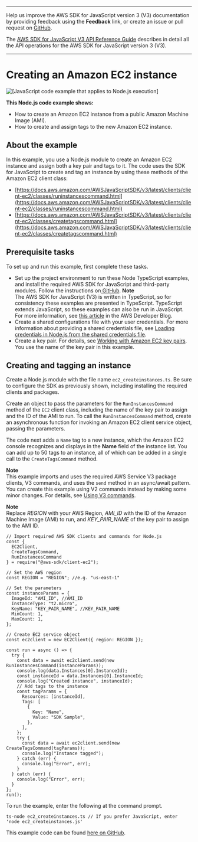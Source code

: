 --------

Help us improve the AWS SDK for JavaScript version 3 \(V3\) documentation by providing feedback using the **Feedback** link, or create an issue or pull request on [GitHub](https://github.com/awsdocs/aws-sdk-for-javascript-v3)\.

 The [AWS SDK for JavaScript V3 API Reference Guide](https://docs.aws.amazon.com/AWSJavaScriptSDK/v3/latest/index.html) describes in detail all the API operations for the AWS SDK for JavaScript version 3 \(V3\)\.

--------

# Creating an Amazon EC2 instance<a name="ec2-example-creating-an-instance"></a>

![\[JavaScript code example that applies to Node.js execution\]](http://docs.aws.amazon.com/sdk-for-javascript/v3/developer-guide/images/nodeicon.png)

**This Node\.js code example shows:**
+ How to create an Amazon EC2 instance from a public Amazon Machine Image \(AMI\)\.
+ How to create and assign tags to the new Amazon EC2 instance\.

## About the example<a name="ec2-example-creating-an-instance-scenario"></a>

In this example, you use a Node\.js module to create an Amazon EC2 instance and assign both a key pair and tags to it\. The code uses the SDK for JavaScript to create and tag an instance by using these methods of the Amazon EC2 client class:
+ [https://docs.aws.amazon.com/AWSJavaScriptSDK/v3/latest/clients/client-ec2/classes/runinstancescommand.html](https://docs.aws.amazon.com/AWSJavaScriptSDK/v3/latest/clients/client-ec2/classes/runinstancescommand.html)
+ [https://docs.aws.amazon.com/AWSJavaScriptSDK/v3/latest/clients/client-ec2/classes/createtagscommand.html](https://docs.aws.amazon.com/AWSJavaScriptSDK/v3/latest/clients/client-ec2/classes/createtagscommand.html)

## Prerequisite tasks<a name="ec2-example-creating-an-instance-prerequisites"></a>

To set up and run this example, first complete these tasks\.
+ Set up the project environment to run these Node TypeScript examples, and install the required AWS SDK for JavaScript and third\-party modules\. Follow the instructions on[ GitHub](https://github.com/awsdocs/aws-doc-sdk-examples/tree/master/javascriptv3/example_code/ec2/README.md)\.
**Note**  
The AWS SDK for JavaScript \(V3\) is written in TypeScript, so for consistency these examples are presented in TypeScript\. TypeScript extends JavaScript, so these examples can also be run in JavaScript\. For more information, see [this article](https://aws.amazon.com/blogs/developer/first-class-typescript-support-in-modular-aws-sdk-for-javascript/) in the AWS Developer Blog\.
+ Create a shared configurations file with your user credentials\. For more information about providing a shared credentials file, see [Loading credentials in Node\.js from the shared credentials file](loading-node-credentials-shared.md)\.
+ Create a key pair\. For details, see [Working with Amazon EC2 key pairs](ec2-example-key-pairs.md)\. You use the name of the key pair in this example\.

## Creating and tagging an instance<a name="ec2-example-creating-an-instance-and-tags"></a>

Create a Node\.js module with the file name `ec2_createinstances.ts`\. Be sure to configure the SDK as previously shown, including installing the required clients and packages\.

Create an object to pass the parameters for the `RunInstancesCommand` method of the `EC2` client class, including the name of the key pair to assign and the ID of the AMI to run\. To call the `RunInstancesCommand` method, create an asynchronous function for invoking an Amazon EC2 client service object, passing the parameters\. 

The code next adds a `Name` tag to a new instance, which the Amazon EC2 console recognizes and displays in the **Name** field of the instance list\. You can add up to 50 tags to an instance, all of which can be added in a single call to the `CreateTagsCommand` method\.

**Note**  
This example imports and uses the required AWS Service V3 package clients, V3 commands, and uses the `send` method in an async/await pattern\. You can create this example using V2 commands instead by making some minor changes\. For details, see [Using V3 commands](welcome.md#using_v3_commands)\.

**Note**  
Replace *REGION* with your AWS Region, *AMI\_ID* with the ID of the Amazon Machine Image \(AMI\) to run, and *KEY\_PAIR\_NAME* of the key pair to assign to the AMI ID\.

```
// Import required AWS SDK clients and commands for Node.js
const {
  EC2Client,
  CreateTagsCommand,
  RunInstancesCommand
} = require("@aws-sdk/client-ec2");

// Set the AWS region
const REGION = "REGION"; //e.g. "us-east-1"

// Set the parameters
const instanceParams = {
  ImageId: "AMI_ID", //AMI_ID
  InstanceType: "t2.micro",
  KeyName: "KEY_PAIR_NAME", //KEY_PAIR_NAME
  MinCount: 1,
  MaxCount: 1,
};

// Create EC2 service object
const ec2client = new EC2Client({ region: REGION });

const run = async () => {
  try {
    const data = await ec2client.send(new RunInstancesCommand(instanceParams));
    console.log(data.Instances[0].InstanceId);
    const instanceId = data.Instances[0].InstanceId;
    console.log("Created instance", instanceId);
    // Add tags to the instance
    const tagParams = {
      Resources: [instanceId],
      Tags: [
        {
          Key: "Name",
          Value: "SDK Sample",
        },
      ],
    };
    try {
      const data = await ec2client.send(new CreateTagsCommand(tagParams));
      console.log("Instance tagged");
    } catch (err) {
      console.log("Error", err);
    }
  } catch (err) {
    console.log("Error", err);
  }
};
run();
```

To run the example, enter the following at the command prompt\.

```
ts-node ec2_createinstances.ts // If you prefer JavaScript, enter 'node ec2_createinstances.js'
```

This example code can be found [here on GitHub](https://github.com/awsdocs/aws-doc-sdk-examples/blob/master/javascriptv3/example_code/ec2/src/ec2_createinstances.ts)\.